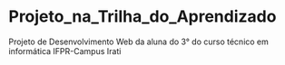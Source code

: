# Projeto_na_Trilha_do_Aprendizado
 Projeto de Desenvolvimento Web da aluna do 3° do curso técnico em informática  IFPR-Campus Irati
